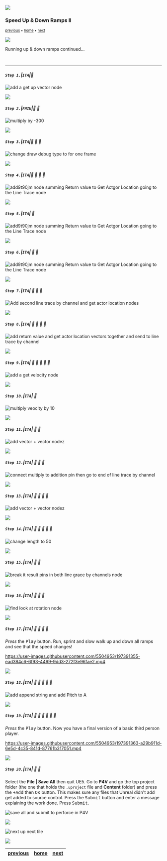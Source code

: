 ![](../images/line3.png)

### Speed Up & Down Ramps II

<sub>[previous](../ramps/README.md#user-content-speed-up--down-ramps) • [home](../README.md#user-content-ue4-animations) • [next](../ramps-iii/README.md#user-content-speed-up--down-ramps-iii)</sub>

![](../images/line3.png)

Running up & down ramps continued...

<br>

---


##### `Step 1.`\|`ITA`|:small_blue_diamond:



![add a get up vector node](images/autoAllKeys.png)

![](../images/line2.png)

##### `Step 2.`\|`FHIU`|:small_blue_diamond: :small_blue_diamond: 



![multiply by -300](images/flattenHumps.png)

![](../images/line2.png)

##### `Step 3.`\|`ITA`|:small_blue_diamond: :small_blue_diamond: :small_blue_diamond:


![change draw debug type to for one frame](images/capsuleGetRight.png)

![](../images/line2.png)

##### `Step 4.`\|`ITA`|:small_blue_diamond: :small_blue_diamond: :small_blue_diamond: :small_blue_diamond:



![add9t90jm node summing Return value to Get Actgor Location going to the Line Trace node](images/upVector.png)

![](../images/line2.png)

##### `Step 5.`\|`ITA`| :small_orange_diamond:

![add9t90jm node summing Return value to Get Actgor Location going to the Line Trace node](images/slopeInAngles.png)


![](../images/line2.png)

##### `Step 6.`\|`ITA`| :small_orange_diamond: :small_blue_diamond:

![add9t90jm node summing Return value to Get Actgor Location going to the Line Trace node](images/gravitySpeedOR.png)

![](../images/line2.png)

##### `Step 7.`\|`ITA`| :small_orange_diamond: :small_blue_diamond: :small_blue_diamond:


![Add second line trace by channel and get actor location nodes](images/defaultGravity.png)

![](../images/line2.png)

##### `Step 8.`\|`ITA`| :small_orange_diamond: :small_blue_diamond: :small_blue_diamond: :small_blue_diamond:



![add return value and get actor location vectors together and send to line trace by channel](images/getValueFromCurve.png)

![](../images/line2.png)

##### `Step 9.`\|`ITA`| :small_orange_diamond: :small_blue_diamond: :small_blue_diamond: :small_blue_diamond: :small_blue_diamond:



![add a get velocity node](images/sprintMultiplier.png)

![](../images/line2.png)

##### `Step 10.`\|`ITA`| :large_blue_diamond:


![multiply veocity by 10](images/sprintMulti.png)

![](../images/line2.png)

##### `Step 11.`\|`ITA`| :large_blue_diamond: :small_blue_diamond: 



![add vector + vector nodez](images/sprintMultimulti.png)

![](../images/line2.png)


##### `Step 12.`\|`ITA`| :large_blue_diamond: :small_blue_diamond: :small_blue_diamond: 



![connect multiply to addition pin then go to end of line trace by channel](images/switchToMultiplier.png)

![](../images/line2.png)

##### `Step 13.`\|`ITA`| :large_blue_diamond: :small_blue_diamond: :small_blue_diamond:  :small_blue_diamond: 

![add vector + vector nodez](images/slowWalkMulti.png)


![](../images/line2.png)

##### `Step 14.`\|`ITA`| :large_blue_diamond: :small_blue_diamond: :small_blue_diamond: :small_blue_diamond:  :small_blue_diamond: 

![change length to 50](images/setNewMaxSp.png)

![](../images/line2.png)

##### `Step 15.`\|`ITA`| :large_blue_diamond: :small_orange_diamond: 



![break it result pins in both line grace by channels node](images/connectExecPins.png)

![](../images/line2.png)

##### `Step 16.`\|`ITA`| :large_blue_diamond: :small_orange_diamond:   :small_blue_diamond: 



![find look at rotation node](images/setSpeedScalar.png)

![](../images/line2.png)

##### `Step 17.`\|`ITA`| :large_blue_diamond: :small_orange_diamond: :small_blue_diamond: :small_blue_diamond:

*Press* the <kbd>Play</kbd> button.  Run, sprint and slow walk up and down all ramps and see that the speed changes!

https://user-images.githubusercontent.com/5504953/197391355-ead384c6-6f93-4499-9dd3-272f3e96fae2.mp4

![](../images/line2.png)

##### `Step 18.`\|`ITA`| :large_blue_diamond: :small_orange_diamond: :small_blue_diamond: :small_blue_diamond: :small_blue_diamond:


![add append string and add Pitch to A](images/turnOffDebug.png)

![](../images/line2.png)

##### `Step 19.`\|`ITA`| :large_blue_diamond: :small_orange_diamond: :small_blue_diamond: :small_blue_diamond: :small_blue_diamond: :small_blue_diamond:

*Press* the <kbd>Play</kbd> button. Now you have a final version of a basic third person player.

https://user-images.githubusercontent.com/5504953/197391363-a29b911d-6e5d-4c35-841d-87761b317051.mp4

![](../images/line2.png)

##### `Step 20.`\|`ITA`| :large_blue_diamond: :large_blue_diamond:

Select the **File | Save All** then quit UE5.   Go to **P4V** and go the top project folder (the one that holds the `.uproject` file and **Content** folder) and press the <kbd>+Add</kbd> then <kbd>OK</kbd> button.  This makes sure any files that Unreal didn't add get added to source control. Press the <kbd>Submit</kbd> button and enter a message explaining the work done.  Press <kbd>Submit</kbd>.

![save all and submit to perforce in P4V](images/submitP4.png)


![](../images/line1.png)

<!-- <img src="https://via.placeholder.com/1000x100/45D7CA/000000/?text=Next Up - Speed Up / Down Ramps III"> -->
![next up next tile](images/banner.png)

![](../images/line1.png)

| [previous](../ramps/README.md#user-content-speed-up--down-ramps)| [home](../README.md#user-content-ue4-animations) | [next](../ramps-iii/README.md#user-content-speed-up--down-ramps-iii)|
|---|---|---|
